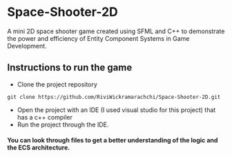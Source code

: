 # Space-Shooter-2D
A mini 2D space shooter game created using SFML and C++ to demonstrate the power and efficiency of Entity Component Systems in Game Development.

## Instructions to run the game
* Clone the project repository
  
```
git clone https://github.com/RiviWickramarachchi/Space-Shooter-2D.git
```
* Open the project with an IDE (I used visual studio for this project) that has a c++ compiler
* Run the project through the IDE.

#### You can look through files to get a better understanding of the logic and the ECS architecture. 
